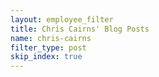 ```yaml
---
layout: employee_filter
title: Chris Cairns' Blog Posts
name: chris-cairns
filter_type: post
skip_index: true
---
```

